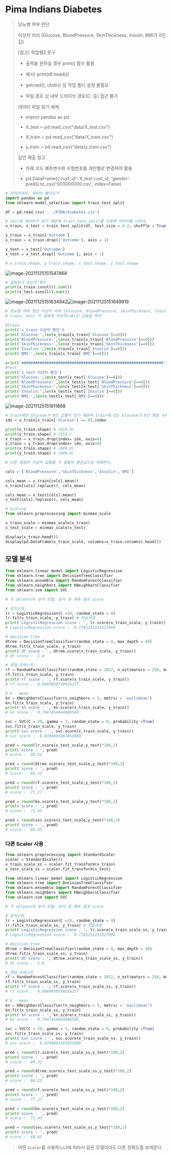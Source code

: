 # Pima Indians Diabetes

> 당뇨병 여부 판단
>
> 이상치 처리 (Glucose, BloodPressure, SkinThickness, Insulin, BMI가 0인 값)
>
>[참고] 작업형2 문구
>
> - 출력을 원하실 경우 print() 함수 활용
>
> - 예시) print(df.head())
>
> - getcwd(), chdir() 등 작업 폴더 설정 불필요
>
> - 파일 경로 상 내부 드라이브 경로(C: 등) 접근 불가
> 
> 데이터 파일 읽기 예제
>
>- import pandas as pd
>
>- X_test = pd.read_csv("data/X_test.csv")
>
> - X_train = pd.read_csv("data/X_train.csv")
>
> - y_train = pd.read_csv("data/y_train.csv")
>
> 답안 제출 참고
>
> - 아래 코드 예측변수와 수험번호를 개인별로 변경하여 활용
>
>- pd.DataFrame({'cust_id': X_test.cust_id, 'gender': pred}).to_csv('003000000.csv', index=False)

```python
# 라이브러리, 데이터 불러오기
import pandas as pd
from sklearn.model_selection import train_test_split

df = pd.read_csv('.../PIMA/diabetes.csv')

# test용 데이터가 없기 때문에 train_test_split를 이용해 데이터를 나눈다.
x_train, x_test = train_test_split(df, test_size = 0.2, shuffle = True, random_state = 2021)

y_train = x_train['Outcome']
x_train = x_train.drop(['Outcome'], axis = 1)

y_test = x_test['Outcome']
x_test = x_test.drop(['Outcome'], axis = 1)

# x_train.shape, y_train.shape, x_test.shape, y_test.shape
```

![image-20211125151547468](markdown-images/image-20211125151547468.png)

```python
# 결측치가 있는지 확인
print(x_train.isnull().sum())
print(x_test.isnull().sum())
```

![image-20211125151634942](markdown-images/image-20211125151634942.png)![image-20211125151649919](markdown-images/image-20211125151649919.png)    

```python
# 당뇨병 여부 판단 이상치 처리 (Glucose, BloodPressure, SkinThickness, Insulin, BMI가 0인 값)
# train, test 각 컬럼에 이상치(=0)인 값들을 확인

#Train
print('x_train 이상치 확인')
print('Glucose:',len(x_train[x_train['Glucose']==0]))
print('BloodPressure:',len(x_train[x_train['BloodPressure']==0]))
print('SkinThickness:',len(x_train[x_train['SkinThickness']==0]))
print('Insulin:',len(x_train[x_train['Insulin']==0]))
print('BMI:',len(x_train[x_train['BMI']==0]))

print('##############################################################')
#Test
print('x_test 이상치 확인')
print('Glucose:',len(x_test[x_test['Glucose']==0]))
print('BloodPressure:',len(x_test[x_test['BloodPressure']==0]))
print('SkinThickness:',len(x_test[x_test['SkinThickness']==0]))
print('Insulin:',len(x_test[x_test['Insulin']==0]))
print('BMI:',len(x_test[x_test['BMI']==0]))
```

![image-20211125151911868](markdown-images/image-20211125151911868.png)

```python
# train에만 Glucose가 0인 값들이 있기 때문에 train에 있는 Glucose가 0인 행을 삭제한다.
idx = x_train[x_train['Glucose'] == 0].index

print(x_train.shape) # (614,8)
print(y_train.shape) # (614,)
x_train = x_train.drop(index= idx, axis=0)
y_train = y_train.drop(index= idx, axis=0)
print(x_train.shape) # (609,8)
print(y_train.shape) # (609,8)
```

```python
# 다른 컬럼의 이상치 값들을 각 컬럼의 평균값으로 대체한다.

cols = ['BloodPressure','SkinThickness','Insulin','BMI']

cols_mean = x_train[cols].mean()
x_train[cols].replace(0, cols_mean)

cols_mean = x_test[cols].mean()
x_test[cols].replace(0, cols_mean)
```

```python
# Scaling
from sklearn.preprocessing import minmax_scale

x_train_scale = minmax_scale(x_train)
x_test_scale = minmax_scale(x_test)

display(x_train.head())
display(pd.DataFrame(x_train_scale, columns=x_train.columns).head())
```



## 모델 분석

```python
from sklearn.linear_model import LogisticRegression
from sklearn.tree import DecisionTreeClassifier
from sklearn.ensemble import RandomForestClassifier
from sklearn.neighbors import KNeighborsClassifier
from sklearn.svm import SVC

# 각 sklearn의 분석 모델, 분석 및 예측 결과 score

# 로지스틱
lr = LogisticRegression(C =30, random_state = 0)
lr.fit(x_train_scale, y_train) # 학습과정
print('LogisticRegression score : ', lr.score(x_train_scale, y_train)) # 정확도
# LogisticRegression score :  0.7783251231527094

# decision tree
dtree = DecisionTreeClassifier(random_state = 0, max_depth = 40)
dtree.fit(x_train_scale, y_train)
print('dt score : ', dtree.score(x_train_scale, y_train))
# dt score :  1.0

# 랜덤 포레스트
rf = RandomForestClassifier(random_state = 2022, n_estimators = 250, max_depth = 10)
rf.fit(x_train_scale, y_train)
print('rf score : ', rf.score(x_train_scale, y_train))
# rf score :  0.8669950738916257

# k - mean
kn = KNeighborsClassifier(n_neighbors = 5, metric = 'euclidean')
kn.fit(x_train_scale, y_train) 
print('kn score : ', kn.score(x_train_scale, y_train))
# kn score :  0.7947454844006568

svc = SVC(C = 20, gamma = 3, random_state = 0, probability =True)
svc.fit(x_train_scale, y_train)
print('svc score : ', svc.score(x_train_scale, y_train))
# svc score :  0.8784893267651889
```

```python
pred = round(lr.score(x_test_scale,y_test)*100,2)
print('score : ', pred)
# score :  80.52

pred = round(dtree.score(x_test_scale,y_test)*100,2)
print('score : ', pred)
# score :  66.23

pred = round(rf.score(x_test_scale,y_test)*100,2)
print('score : ', pred)
# score :  77.27

pred = round(kn.score(x_test_scale,y_test)*100,2)
print('score : ', pred)
# score :  71.43

pred = round(svc.score(x_test_scale,y_test)*100,2)
print('score : ', pred)
# score :  68.83
```



### 다른 Scaler 사용

```python
from sklearn.preprocessing import StandardScaler
scaler = StandardScaler()
x_train_scale_ss = scaler.fit_transform(x_train)
x_test_scale_ss = scaler.fit_transform(x_test)
```

```python
from sklearn.linear_model import LogisticRegression
from sklearn.tree import DecisionTreeClassifier
from sklearn.ensemble import RandomForestClassifier
from sklearn.neighbors import KNeighborsClassifier
from sklearn.svm import SVC

# 각 sklearn의 분석 모델, 분석 및 예측 결과 score

# 로지스틱
lr = LogisticRegression(C =30, random_state = 0)
lr.fit(x_train_scale_ss, y_train) # 학습과정
print('LogisticRegression score : ', lr.score(x_train_scale_ss, y_train)) # 정확도
# LogisticRegression score :  0.7783251231527094

# decision tree
dtree = DecisionTreeClassifier(random_state = 0, max_depth = 40)
dtree.fit(x_train_scale_ss, y_train)
print('dt score : ', dtree.score(x_train_scale_ss, y_train))
# dt score :  1.0

# 랜덤 포레스트
rf = RandomForestClassifier(random_state = 2022, n_estimators = 250, max_depth = 10)
rf.fit(x_train_scale_ss, y_train)
print('rf score : ', rf.score(x_train_scale_ss, y_train))
# rf score :  0.8669950738916257

# k - mean
kn = KNeighborsClassifier(n_neighbors = 5, metric = 'euclidean')
kn.fit(x_train_scale_ss, y_train) 
print('kn score : ', kn.score(x_train_scale_ss, y_train))
# kn score :  0.7947454844006568

svc = SVC(C = 20, gamma = 3, random_state = 0, probability =True)
svc.fit(x_train_scale_ss, y_train)
print('svc score : ', svc.score(x_train_scale_ss, y_train))
# svc score :  0.8784893267651889
```

```python
pred = round(lr.score(x_test_scale_ss,y_test)*100,2)
print('score : ', pred)
# score :  80.52

pred = round(dtree.score(x_test_scale_ss,y_test)*100,2)
print('score : ', pred)
# score :  66.23

pred = round(rf.score(x_test_scale_ss,y_test)*100,2)
print('score : ', pred)
# score :  77.27

pred = round(kn.score(x_test_scale_ss,y_test)*100,2)
print('score : ', pred)
# score :  71.43

pred = round(svc.score(x_test_scale_ss,y_test)*100,2)
print('score : ', pred)
# score :  68.83
```



> 어떤 `Scaler`를 사용하느냐에 따라서 같은 모델이라도 다른 정확도를 보여준다.